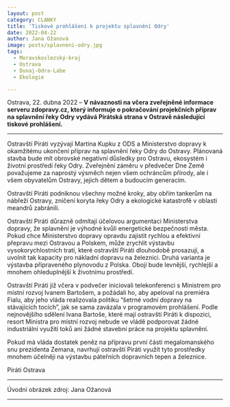 ```yaml
---
layout: post
category: CLANKY
title: 'Tiskové prohlášení k projektu splavnění Odry'			
date: 2022-04-22
author: Jana Ožanová
image: posts/splavneni-odry.jpg
tags:			
  - Moravskoslezský-kraj		
  - Ostrava		
  - Dunaj-Odra-Labe		
  - Ekologie		

---
```


Ostrava, 22. dubna 2022 – **V návaznosti na včera zveřejněné informace serveru zdopravy.cz, který informuje o pokračování projekčních příprav na splavnění řeky Odry vydává Pirátská strana v Ostravě následující tiskové prohlášení.**

<hr />

Ostravští Piráti vyzývají Martina Kupku z ODS a Ministerstvo dopravy k okamžitému ukončení příprav na splavnění řeky Odry do Ostravy. Plánovaná stavba bude mít obrovské negativní důsledky pro Ostravu, ekosystém i životní prostředí řeky Odry. Zveřejnění záměru v předvečer Dne Země považujeme za naprostý výsměch nejen všem ochráncům přírody, ale i všem obyvatelům Ostravy, jejich dětem a budoucím generacím.

Ostravští Piráti podniknou všechny možné kroky, aby obřím tankerům na nábřeží Ostravy, zničení koryta řeky Odry a ekologické katastrofě v oblasti meandrů zabránili.

Ostravští Piráti důrazně odmítají účelovou argumentaci Ministerstva dopravy, že splavnění je výhodné kvůli energetické bezpečnosti města. Pokud chce Ministerstvo dopravy opravdu zajistit rychlou a efektivní přepravu mezi Ostravou a Polskem, může zrychlit výstavbu vysokorychlostních tratí, které ostravští Piráti dlouhodobě prosazují, a uvolnit tak kapacity pro nákladní dopravu na železnici. Druhá varianta je výstavba připraveného plynovodu z Polska. Obojí bude levnější, rychlejší a mnohem ohleduplnější k životnímu prostředí.

Ostravští Piráti již včera v podvečer iniciovali telekonferenci s Ministrem pro místní rozvoj Ivanem Bartošem, a požádali ho, aby apeloval na premiéra Fialu, aby jeho vláda realizovala politiku “šetrné vodní dopravy na stávajících tocích”, jak se sama zavázala v programovém prohlášení. Podle nejnovějšího sdělení Ivana Bartoše, které mají ostravští Piráti k dispozici, resort Ministra pro místní rozvoj nebude ve vládě podporovat žádné industriální využití toků ani žádné stavební práce na projektu splavnění.

Pokud má vláda dostatek peněz na přípravu první části megalomanského snu prezidenta Zemana, navrhují ostravští Piráti využít tyto prostředky mnohem účelněji na výstavbu páteřních dopravních tepen a železnice.

Piráti Ostrava

---

Úvodní obrázek zdroj: Jana Ožanová

- - -

